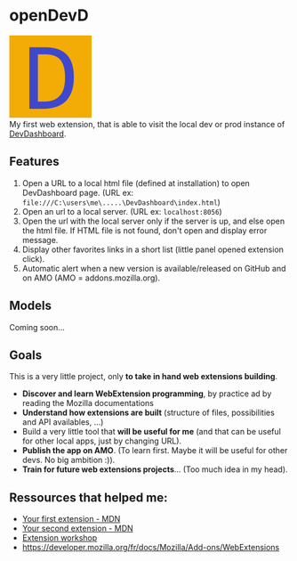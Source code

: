 # openDevD
![icon](icon.png)  
My first web extension, that is able to visit the local dev or prod instance of [DevDashboard](https://github.com/samuelroland/DevDashboard).

## Features
1. Open a URL to a local html file (defined at installation) to open DevDashboard page. (URL ex: `file:///C:\users\me\.....\DevDashboard\index.html`)
1. Open an url to a local server. (URL ex: `localhost:8056`)
1. Open the url with the local server only if the server is up, and else open the html file. If HTML file is not found, don't open and display error message.
1. Display other favorites links in a short list (little panel opened extension click).
1. Automatic alert when a new version is available/released on GitHub and on AMO (AMO = addons.mozilla.org).

## Models
Coming soon...

## Goals
This is a very little project, only **to take in hand web extensions building**.
- **Discover and learn WebExtension programming**, by practice ad by reading the Mozilla documentations
- **Understand how extensions are built** (structure of files, possibilities and API availables, ...)
- Build a very little tool that **will be useful for me** (and that can be useful for other local apps, just by changing URL).
- **Publish the app on AMO**. (To learn first. Maybe it will be useful for other devs. No big ambition :)).
- **Train for future web extensions projects**... (Too much idea in my head).

## Ressources that helped me:
- [Your first extension - MDN](https://developer.mozilla.org/fr/docs/Mozilla/Add-ons/WebExtensions/Your_first_WebExtension)
- [Your second extension - MDN](https://developer.mozilla.org/fr/docs/Mozilla/Add-ons/WebExtensions/Your_second_WebExtension)
- [Extension workshop](https://extensionworkshop.com/)
- https://developer.mozilla.org/fr/docs/Mozilla/Add-ons/WebExtensions
